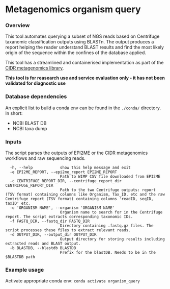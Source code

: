 # Metagenomics organism query 
### Overview
This tool automates querying a subset of NGS reads based on Centrifuge taxanomic classification outputs using BLASTn. The output produces a report helping the reader understand BLAST results and find the most likely origin of the sequence within the confines of the database applied.

This tool has a streamlined and containerised implementation as part of the [CIDR metagenomics library](https://gstt-cidr.github.io/network_hub/).

**This tool is for reasearch use and service evaluation only - it has not been validated for diagnostic use**

### Database dependencies
An explicit list to build a conda env can be found in the ```./conda/``` directory. In short:
* NCBI BLAST DB
* NCBI taxa dump

### Inputs
The script parses the outputs of EPI2ME or the CIDR metagenomics workflows and raw sequencing reads. 

```
  -h, --help            show this help message and exit
  -e EPI2ME_REPORT, --epi2me_report EPI2ME_REPORT
                        Path to WIMP CSV file downloaded from EPI2ME
  -c CENTRIFUGE_REPORT_DIR, --centrifuge_report_dir CENTRIFUGE_REPORT_DIR
                        Path to the two Centrifuge outputs: report (TSV format) containing columns like Organism, Tax_ID, etc and the raw Centrifuge report (TSV format) containing columns 'readID, seqID, taxID' etc.
  -o 'ORGANISM NAME', --organism 'ORGANISM NAME'
                        Organism name to search for in the Centrifuge report. The script extracts corresponding taxonomic IDs.
  -f FASTQ_DIR, --fastq_dir FASTQ_DIR
                        Directory containing .fastq.gz files. The script processes these files to extract relevant reads.
  -d OUTPUT_DIR, --output_dir OUTPUT_DIR
                        Output directory for storing results including extracted reads and BLAST output.
  -b BLASTDB, --blastdb BLASTDB
                        Prefix for the blastDB. Needs to be in the $BLASTDB path
```

### Example usage 
Activate appropriate conda env:
```conda activate organism_query```